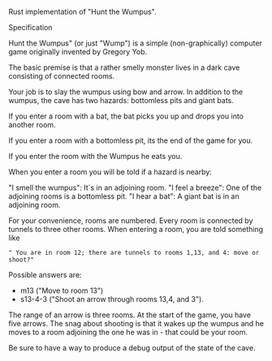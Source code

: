 Rust implementation of "Hunt the Wumpus". 

Specification

Hunt the Wumpus" (or just "Wump") is a simple (non-graphically) computer 
game originally invented by Gregory Yob. 

The basic premise is that a rather smelly monster lives in a dark cave
consisting of connected rooms.
 
Your job is to slay the wumpus using bow and arrow. In addition to the 
wumpus, the cave has two hazards: bottomless pits and giant bats.
 
If you enter a room with a bat, the bat picks you up and drops you into 
another room. 

If you enter a room with a bottomless pit, its the end of 
the game for you. 

If you enter the room with the Wumpus he eats you. 

When you enter a room you will be told if a hazard is nearby:

"I smell the wumpus": It´s in an adjoining room.
"I feel a breeze": One of the adjoining rooms is a bottomless pit.
"I hear a bat": A giant bat is in an adjoining room.

For your convenience, rooms are numbered. Every room is connected by tunnels to 
three other rooms. When entering a room, you are told something like
 
```
" You are in room 12; there are tunnels to rooms 1,13, and 4: move or shoot?"
```

Possible answers are:
 - m13 ("Move to room 13") 
 - s13-4-3 ("Shoot an arrow through rooms 13,4, and 3"). 
 
The range of an arrow is three rooms. At the start of the game, you have
five arrows. The snag about shooting is that it wakes up the wumpus 
and he moves to a room adjoining the one he was in - that could be your
room. 

Be sure to have a way to produce a debug output of the state of the cave.
